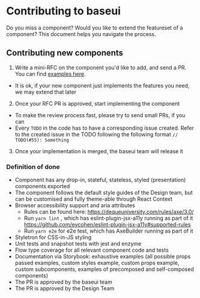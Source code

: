 # Contributing to baseui

Do you miss a component? Would you like to extend the featureset of a component?
This document helps you navigate the process.

## Contributing new components

1.  Write a mini-RFC on the component you'd like to add, and send a PR. You can find [examples here](https://github.com/uber-web/baseui/tree/master/rfcs).

* It is ok, if your new component just implements the features you need, we may extend that later

2.  Once your RFC PR is approved, start implementing the component

* To make the review process fast, please try to send small PRs, if you can
* Every `TODO` in the code has to have a corresponding issue created. Refer to the created issue in the TODO following the following format `// TODO(#55): Something`

3.  Once your implementation is merged, the baseui team will release it

### Definition of done

* Component has any drop-in, stateful, stateless, styled (presentation) components exported
* The component follows the default style guides of the Design team, but can be customised and fully theme-able through React Context
* Browser accessibility support and aria attributes
  * Rules can be found here: https://dequeuniversity.com/rules/axe/3.0/
  * Run `yarn lint` , which has eslint-plugin-jsx-a11y running as part of it https://github.com/evcohen/eslint-plugin-jsx-a11y#supported-rules
  * Run `yarn e2e` for e2e test, which has AxeBuilder running as part of it
* Styletron for CSS-in-JS styling
* Unit tests and snapshot tests with jest and enzyme
* Flow type coverage for all relevant component code and tests
* Documentation via Storybook: exhaustive examples (all possible props passed examples, custom styles example, custom props example, custom subcomponents, examples of precomposed and self-composed components)
* The PR is approved by the baseui team
* The PR is approved by the Design Team
